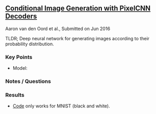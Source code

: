 ## [Conditional Image Generation with PixelCNN Decoders](https://arxiv.org/abs/1606.05328)
Aaron van den Oord et al., Submitted on Jun 2016

TLDR; Deep neural network for generating images according to their probability distribution.

### Key Points
* Model: 


### Notes / Questions


### Results
* [Code](https://github.com/anantzoid/Conditional-PixelCNN-decoder) only works for MNIST (black and white).

